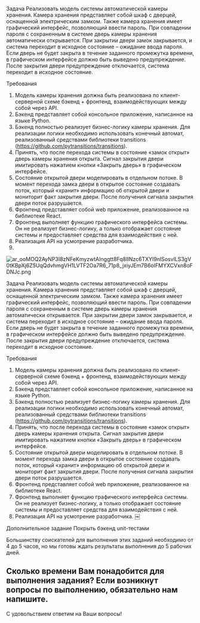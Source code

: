 Задача
Реализовать модель системы автоматической камеры хранения. Камера хранения представляет собой шкаф с дверцей, оснащенной электрическим замком. Также камера хранения имеет графический интерфейс, позволяющий ввести пароль. При совпадении пароля с сохраненным в системе дверь камеры хранения автоматически открывается. При закрытии двери замок закрывается, и система переходит в исходное состояние – ожидание ввода пароля. Если дверь не будет закрыта в течение заданного промежутка времени, в графическом интерфейсе должно быть выведено предупреждение. После закрытия двери предупреждение отключается, система переходит в исходное состояние.

Требования
1. Модель камеры хранения должна быть реализована по клиент-серверной схеме бэкенд + фронтенд, взаимодействующих между собой через API. 
2. Бэкенд представляет собой консольное приложение, написанное на языке Python.
3. Бэкенд полностью реализует бизнес-логику камеры хранения. Для реализации логики необходимо использовать конечный автомат, реализованный средствами библиотеки transitions (https://github.com/pytransitions/transitions).
4. Принять, что после перехода системы в состояние «замок открыт» дверь камеры хранения открыта. Сигнал закрытия двери имитировать нажатием кнопки «Закрыть дверь» в графическом интерфейсе.
5. Состояние открытой двери моделировать в отдельном потоке. В момент перехода замка двери в открытое состояние создавать поток, который «хранит» информацию об открытой двери и мониторит факт закрытия двери. После получения сигнала закрытия двери поток разрушается.
6. Фронтенд представляет собой web приложение, реализованное на библиотеке React.
7. Фронтенд выполняет функцию графического интерфейса системы. Он не реализует бизнес-логику, а только отображает состояние системы и предоставляет средства для взаимодействия с ней.
8. Реализация API на усмотрение разработчика.
9. 
![ar_ooMOQ2AyNP3I8zNFeKmyzwtAInggtt8Fq8IINzc6TXYl9nISosvlLS3gV0tKBpXj6Z5UqQdvhmgVH1LVTF2Oa7R6_71p8_jxiyJEm7B6oIFMYXCVxn8oFDNJc.png](..%2F..%2F..%2F..%2F..%2F..%2Fvar%2Ffolders%2F_7%2F0xvxhpcj55z3xrzb860jxvcr0000gn%2FT%2Fcom.apple.Notes%2FTemporaryItems%2FNSIRD_%D0%97%D0%B0%D0%BC%D0%B5%D1%82%D0%BA%D0%B8_ScQBmw%2FHardLinkURLTemp%2F31CB0148-E301-4571-B791-6BA12652A888%2F-62135769600%2Far_ooMOQ2AyNP3I8zNFeKmyzwtAInggtt8Fq8IINzc6TXYl9nISosvlLS3gV0tKBpXj6Z5UqQdvhmgVH1LVTF2Oa7R6_71p8_jxiyJEm7B6oIFMYXCVxn8oFDNJc.png)


Задача
Реализовать модель системы автоматической камеры хранения. Камера хранения представляет собой шкаф с дверцей, оснащенной электрическим замком. Также камера хранения имеет графический интерфейс, позволяющий ввести пароль. При совпадении пароля с сохраненным в системе дверь камеры хранения автоматически открывается. При закрытии двери замок закрывается, и система переходит в исходное состояние – ожидание ввода пароля. Если дверь не будет закрыта в течение заданного промежутка времени, в графическом интерфейсе должно быть выведено предупреждение. После закрытия двери предупреждение отключается, система переходит в исходное состояние.

Требования
1. Модель камеры хранения должна быть реализована по клиент-серверной схеме бэкенд + фронтенд, взаимодействующих между собой через API. 
2. Бэкенд представляет собой консольное приложение, написанное на языке Python.
3. Бэкенд полностью реализует бизнес-логику камеры хранения. Для реализации логики необходимо использовать конечный автомат, реализованный средствами библиотеки transitions (https://github.com/pytransitions/transitions).
4. Принять, что после перехода системы в состояние «замок открыт» дверь камеры хранения открыта. Сигнал закрытия двери имитировать нажатием кнопки «Закрыть дверь» в графическом интерфейсе.
5. Состояние открытой двери моделировать в отдельном потоке. В момент перехода замка двери в открытое состояние создавать поток, который «хранит» информацию об открытой двери и мониторит факт закрытия двери. После получения сигнала закрытия двери поток разрушается.
6. Фронтенд представляет собой web приложение, реализованное на библиотеке React.
7. Фронтенд выполняет функцию графического интерфейса системы. Он не реализует бизнес-логику, а только отображает состояние системы и предоставляет средства для взаимодействия с ней.
8. Реализация API на усмотрение разработчика.
￼

Дополнительное задание
Покрыть бэкенд unit-тестами

Большинству соискателей для выполнения этих заданий необходимо от 4 до 5 часов, но мы готовы ждать результаты выполнения до 5 рабочих дней.

Сколько времени Вам понадобится для выполнения задания?
Если возникнут вопросы по выполнению, обязательно нам напишите.
-- 
С удовольствием ответим на Ваши вопросы!